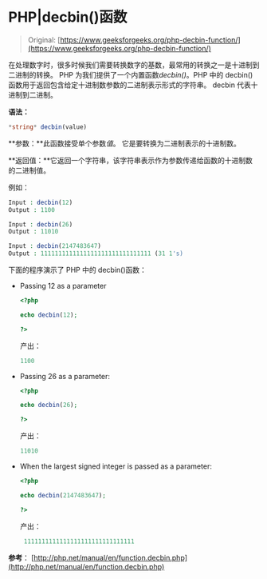 # PHP|decbin()函数

> Original: [https://www.geeksforgeeks.org/php-decbin-function/](https://www.geeksforgeeks.org/php-decbin-function/)

在处理数字时，很多时候我们需要转换数字的基数，最常用的转换之一是十进制到二进制的转换。 PHP 为我们提供了一个内置函数*decbin()*。PHP 中的 decbin()函数用于返回包含给定十进制数参数的二进制表示形式的字符串。
decbin 代表十进制到二进制。

**语法：**

```php
*string* decbin(value)
```

**参数：**此函数接受单个参数*值*。 它是要转换为二进制表示的十进制数。

**返回值：**它返回一个字符串，该字符串表示作为参数传递给函数的十进制数的二进制值。

例如：

```php
Input : decbin(12)
Output : 1100

Input : decbin(26)
Output : 11010

Input : decbin(2147483647)
Output : 1111111111111111111111111111111 (31 1's)

```

下面的程序演示了 PHP 中的 decbin()函数：

*   Passing 12 as a parameter

    ```php
    <?php

    echo decbin(12);

    ?>    
    ```

    产出：

    ```php
    1100
    ```

*   Passing 26 as a parameter:

    ```php
    <?php

    echo decbin(26);

    ?>   
    ```

    产出：

    ```php
    11010
    ```

*   When the largest signed integer is passed as a parameter:

    ```php
    <?php

    echo decbin(2147483647);

    ?>      
    ```

    产出：

    ```php
     1111111111111111111111111111111  
    ```

**参考**：
[http://php.net/manual/en/function.decbin.php](http://php.net/manual/en/function.decbin.php)